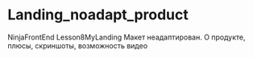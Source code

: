 # Landing_noadapt_product
NinjaFrontEnd Lesson8MyLanding Макет неадаптирован. О продукте, плюсы, скриншоты, возможность видео
